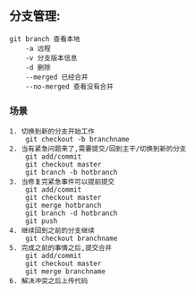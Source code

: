 
## 分支管理: 
    git branch 查看本地
        -a 远程
        -v 分支版本信息
        -d 删除
        --merged 已经合并
        --no-merged 查看没有合并
### 场景
    1. 切换到新的分支开始工作
        git checkout -b branchname  
    2. 当有紧急问题来了,需要提交/回到主干/切换到新的分支
        git add/commit
        git checkout master
        git branch -b hotbranch
    3. 当修复完紧急事件可以提前提交
        git add/commit
        git checkout master
        git merge hotbranch
        git branch -d hotbranch
        git push
    4. 继续回到之前的分支继续
        git checkout branchname
    5. 完成之前的事情之后,提交合并
        git add/commit
        git checkout master
        git merge branchname
    6. 解决冲突之后上传代码
